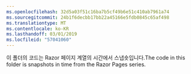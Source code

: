 ```yaml
---
ms.openlocfilehash: 32d5a03f51c16ba7b5cf49b6e51c410ab7961a74
ms.sourcegitcommit: 24b1f6decbb17bb22a45166e5fdb0845c65af498
ms.translationtype: MT
ms.contentlocale: ko-KR
ms.lasthandoff: 03/01/2019
ms.locfileid: "57041060"
---
```

<span data-ttu-id="ea76a-101">이 폴더의 코드는 Razor 페이지 계열의 시간에서 스냅숏입니다.</span><span class="sxs-lookup"><span data-stu-id="ea76a-101">The code in this folder is snapshots in time from the Razor Pages series.</span></span>
